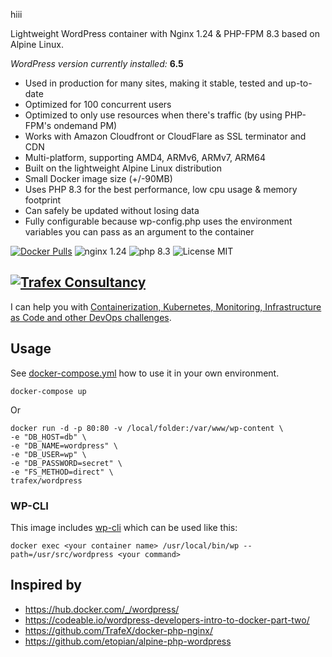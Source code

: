 hiii

Lightweight WordPress container with Nginx 1.24 & PHP-FPM 8.3 based on Alpine Linux.

_WordPress version currently installed:_ **6.5**

* Used in production for many sites, making it stable, tested and up-to-date
* Optimized for 100 concurrent users
* Optimized to only use resources when there's traffic (by using PHP-FPM's ondemand PM)
* Works with Amazon Cloudfront or CloudFlare as SSL terminator and CDN
* Multi-platform, supporting AMD4, ARMv6, ARMv7, ARM64
* Built on the lightweight Alpine Linux distribution
* Small Docker image size (+/-90MB)
* Uses PHP 8.3 for the best performance, low cpu usage & memory footprint
* Can safely be updated without losing data
* Fully configurable because wp-config.php uses the environment variables you can pass as an argument to the container

[![Docker Pulls](https://img.shields.io/docker/pulls/trafex/wordpress.svg)](https://hub.docker.com/r/trafex/wordpress/)
![nginx 1.24](https://img.shields.io/badge/nginx-1.24-brightgreen.svg)
![php 8.3](https://img.shields.io/badge/php-8.3-brightgreen.svg)
![License MIT](https://img.shields.io/badge/license-MIT-blue.svg)

## [![Trafex Consultancy](https://timdepater.com/logo/mini-logo.png)](https://timdepater.com?mtm_campaign=github)
I can help you with [Containerization, Kubernetes, Monitoring, Infrastructure as Code and other DevOps challenges](https://timdepater.com/?mtm_campaign=github).

## Usage
See [docker-compose.yml](https://github.com/TrafeX/docker-wordpress/blob/master/docker-compose.yml) how to use it in your own environment.

    docker-compose up

Or

    docker run -d -p 80:80 -v /local/folder:/var/www/wp-content \
    -e "DB_HOST=db" \
    -e "DB_NAME=wordpress" \
    -e "DB_USER=wp" \
    -e "DB_PASSWORD=secret" \
    -e "FS_METHOD=direct" \
    trafex/wordpress

### WP-CLI

This image includes [wp-cli](https://wp-cli.org/) which can be used like this:

    docker exec <your container name> /usr/local/bin/wp --path=/usr/src/wordpress <your command>


## Inspired by

* https://hub.docker.com/_/wordpress/
* https://codeable.io/wordpress-developers-intro-to-docker-part-two/
* https://github.com/TrafeX/docker-php-nginx/
* https://github.com/etopian/alpine-php-wordpress

